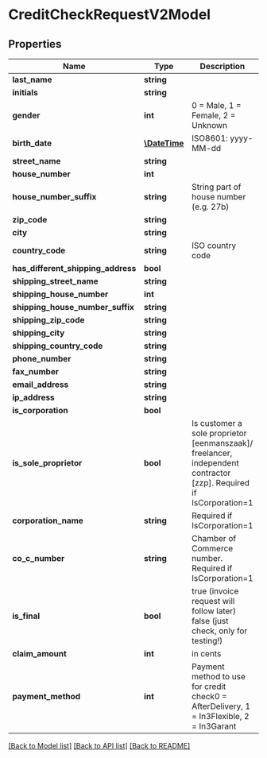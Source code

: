 # CreditCheckRequestV2Model

## Properties
Name | Type | Description | Notes
------------ | ------------- | ------------- | -------------
**last_name** | **string** |  | 
**initials** | **string** |  | 
**gender** | **int** | 0 &#x3D; Male, 1 &#x3D; Female, 2 &#x3D; Unknown | 
**birth_date** | [**\DateTime**](\DateTime.md) | ISO8601: yyyy-MM-dd | 
**street_name** | **string** |  | 
**house_number** | **int** |  | 
**house_number_suffix** | **string** | String part of house number (e.g. 27b) | [optional] 
**zip_code** | **string** |  | 
**city** | **string** |  | 
**country_code** | **string** | ISO country code | 
**has_different_shipping_address** | **bool** |  | 
**shipping_street_name** | **string** |  | [optional] 
**shipping_house_number** | **int** |  | [optional] 
**shipping_house_number_suffix** | **string** |  | [optional] 
**shipping_zip_code** | **string** |  | [optional] 
**shipping_city** | **string** |  | [optional] 
**shipping_country_code** | **string** |  | [optional] 
**phone_number** | **string** |  | 
**fax_number** | **string** |  | [optional] 
**email_address** | **string** |  | 
**ip_address** | **string** |  | 
**is_corporation** | **bool** |  | 
**is_sole_proprietor** | **bool** | Is customer a sole proprietor [eenmanszaak]/ freelancer, independent contractor [zzp]. Required if IsCorporation&#x3D;1 | [optional] 
**corporation_name** | **string** | Required if IsCorporation&#x3D;1 | [optional] 
**co_c_number** | **string** | Chamber of Commerce number. Required if IsCorporation&#x3D;1 | [optional] 
**is_final** | **bool** | true (invoice request will follow later)  false (just check, only for testing!) | 
**claim_amount** | **int** | in cents | 
**payment_method** | **int** | Payment method to use for credit check0 &#x3D; AfterDelivery, 1 &#x3D; In3Flexible, 2 &#x3D; In3Garant | [optional] 

[[Back to Model list]](../README.md#documentation-for-models) [[Back to API list]](../README.md#documentation-for-api-endpoints) [[Back to README]](../README.md)



